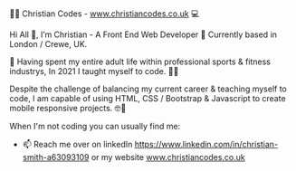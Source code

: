 :man_technologist: Christian Codes - www.christiancodes.co.uk :computer:	

Hi All 👋, I’m Christian - A Front End Web Developer :round_pushpin: Currently based in London / Crewe, UK.

:memo: 
Having spent my entire adult life within professional sports & fitness industrys, In 2021 I taught myself to code. :man_technologist: 

Despite the challenge of balancing my current career & teaching myself to code, I am capable of using HTML, CSS / Bootstrap & Javascript to create mobile responsive projects. :nerd_face::iphone:

When I'm not coding you can usually find me:




- 📫 Reach me over on linkedIn https://www.linkedin.com/in/christian-smith-a63093109 or my website www.christiancodes.co.uk

<!---
Aines25/Aines25 is a ✨ special ✨ repository because its `README.md` (this file) appears on your GitHub profile.
You can click the Preview link to take a look at your changes.
--->

